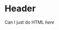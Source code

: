 <!-- TITLE: In A Folder Page -->
<!-- SUBTITLE: A quick summary of In A Folder Page -->

# Header

<p>Can I just do HTML <i>here</i></p>